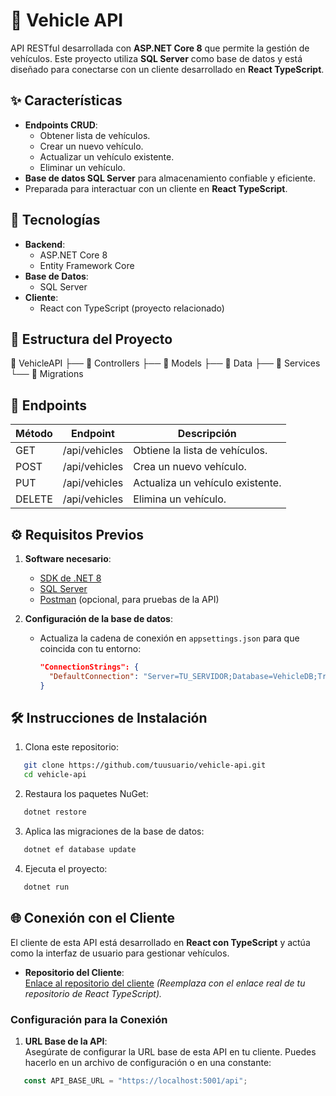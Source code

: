 # 🚗 Vehicle API  

API RESTful desarrollada con **ASP.NET Core 8** que permite la gestión de vehículos. Este proyecto utiliza **SQL Server** como base de datos y está diseñado para conectarse con un cliente desarrollado en **React TypeScript**.  

## ✨ Características  

- **Endpoints CRUD**:
  - Obtener lista de vehículos.
  - Crear un nuevo vehículo.
  - Actualizar un vehículo existente.
  - Eliminar un vehículo.  
- **Base de datos SQL Server** para almacenamiento confiable y eficiente.  
- Preparada para interactuar con un cliente en **React TypeScript**.  

## 🚀 Tecnologías  

- **Backend**:  
  - ASP.NET Core 8  
  - Entity Framework Core  
- **Base de Datos**:  
  - SQL Server  
- **Cliente**:  
  - React con TypeScript (proyecto relacionado)  

## 📂 Estructura del Proyecto  

📁 VehicleAPI
├── 📂 Controllers
├── 📂 Models
├── 📂 Data
├── 📂 Services
└── 📂 Migrations


## 📜 Endpoints  

| Método | Endpoint        | Descripción                      |  
|--------|-----------------|----------------------------------|  
| GET    | /api/vehicles   | Obtiene la lista de vehículos.   |  
| POST   | /api/vehicles   | Crea un nuevo vehículo.          |  
| PUT    | /api/vehicles   | Actualiza un vehículo existente. |  
| DELETE | /api/vehicles   | Elimina un vehículo.             |  

## ⚙️ Requisitos Previos  

1. **Software necesario**:  
   - [SDK de .NET 8](https://dotnet.microsoft.com/download/dotnet/8.0)  
   - [SQL Server](https://www.microsoft.com/sql-server)  
   - [Postman](https://www.postman.com/) (opcional, para pruebas de la API)  

2. **Configuración de la base de datos**:  
   - Actualiza la cadena de conexión en `appsettings.json` para que coincida con tu entorno:  
     ```json
     "ConnectionStrings": {
       "DefaultConnection": "Server=TU_SERVIDOR;Database=VehicleDB;Trusted_Connection=True;"
     }
     ```  

## 🛠️ Instrucciones de Instalación  

1. Clona este repositorio:  
```bash
   git clone https://github.com/tuusuario/vehicle-api.git  
   cd vehicle-api
```

2. Restaura los paquetes NuGet:

```bash
   dotnet restore  
```
3. Aplica las migraciones de la base de datos:

```bash
   dotnet ef database update    
```
4. Ejecuta el proyecto:

```bash
   dotnet run     
```
## 🌐 Conexión con el Cliente  

El cliente de esta API está desarrollado en **React con TypeScript** y actúa como la interfaz de usuario para gestionar vehículos.  

- **Repositorio del Cliente**:  
  [Enlace al repositorio del cliente](#) _(Reemplaza con el enlace real de tu repositorio de React TypeScript)._  

### Configuración para la Conexión  

1. **URL Base de la API**:  
   Asegúrate de configurar la URL base de esta API en tu cliente. Puedes hacerlo en un archivo de configuración o en una constante:  
```typescript
   const API_BASE_URL = "https://localhost:5001/api";
```

